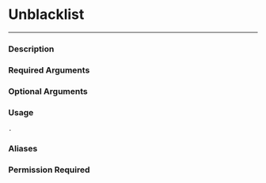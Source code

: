 # Unblacklist
---
### Description

### Required Arguments

### Optional Arguments

### Usage
```
.
```
### Aliases

### Permission Required

